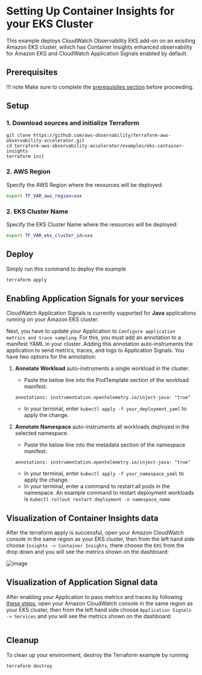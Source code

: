 # Setting Up Container Insights for your EKS Cluster

This example deploys CloudWatch Observability EKS add-on on an exisiting Amazon EKS cluster, wihich has Container Insights enhanced observability for Amazon EKS and CloudWatch Application Signals enabled by default.

## Prerequisites

!!! note
    Make sure to complete the [prerequisites section](https://aws-observability.github.io/terraform-aws-observability-accelerator/concepts/#prerequisites) before proceeding.

## Setup

### 1. Download sources and initialize Terraform

```
git clone https://github.com/aws-observability/terraform-aws-observability-accelerator.git
cd terraform-aws-observability-accelerator/examples/eks-container-insights
terraform init
```

### 2. AWS Region

Specify the AWS Region where the resources will be deployed:

```bash
export TF_VAR_aws_region=xxx
```
### 2. EKS Cluster Name

Specify the EKS Cluster Name where the resources will be deployed:

```bash
export TF_VAR_eks_cluster_id=xxx
```

## Deploy

Simply run this command to deploy the example

```bash
terraform apply
```

## Enabling Application Signals for your services
CloudWatch Application Signals is currenlty supported for **Java** applications running on your Amazon EKS cluster.

Next, you have to update your Application to `Configure application metrics and trace sampling`. For this, you must add an annotation to a manifest YAML in your cluster. Adding this annotation auto-instruments the application to send metrics, traces, and logs to Application Signals. You have two options for the annotation:

1. **Annotate Workload** auto-instruments a single workload in the cluster.
    - Paste the below line into the PodTemplate section of the workload manifest.
    ```
    annotations: instrumentation.opentelemetry.io/inject-java: "true" 
    ```
    - In your terminal, enter `kubectl apply -f your_deployment_yaml` to apply the change.

2. **Annotate Namespace** auto-instruments all workloads deployed in the selected namespace.
    - Paste the below line into the metadata section of the namespace manifest.
    ```
    annotations: instrumentation.opentelemetry.io/inject-java: "true"
    ```
    - In your terminal, enter `kubectl apply -f your_namespace_yaml` to apply the change.
    - In your terminal, enter a command to restart all pods in the namespace. An example command to restart deployment workloads is `kubectl rollout restart deployment -n namespace_name`

## Visualization of Container Insights data

After the terraform apply is successful, open your Amazon CloudWatch console in the same region as your EKS cluster, then from the left hand side choose `Insights -> Container Insights`, there choose the `EKS` from the drop down and you will see the metrics shown on the dashboard:

![image](https://github.com/aws-observability/terraform-aws-observability-accelerator/assets/10175027/c5b9b685-5894-4350-b68a-ca86d1128f6f)

## Visualization of Application Signal data

After enabling your Application to pass metrics and traces by following [these steps](#enabling-application-signals-for-your-services), open your Amazon CloudWatch console in the same region as your EKS cluster, then from the left hand side choose `Application Signals -> Services` and you will see the metrics shown on the dashboard:

<image>

## Cleanup

To clean up your environment, destroy the Terraform example by running

```sh
terraform destroy
```
